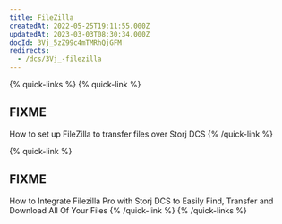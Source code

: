 ```yaml
---
title: FileZilla
createdAt: 2022-05-25T19:11:55.000Z
updatedAt: 2023-03-03T08:30:34.000Z
docId: 3Vj_5zZ99c4mTMRhQjGFM
redirects:
  - /dcs/3Vj_-filezilla
---
```


{% quick-links %}
{% quick-link %}

## FIXME

[](docId:OkJongWeLGhPy4KKz34W4)&#x20;

How to set up FileZilla to transfer files over Storj DCS
{% /quick-link %}

{% quick-link %}

## FIXME

[](docId:APk9353kCNcg5PKRPQ06u)&#x20;

How to Integrate Filezilla Pro with Storj DCS to Easily Find, Transfer and Download All Of Your Files
{% /quick-link %}
{% /quick-links %}
